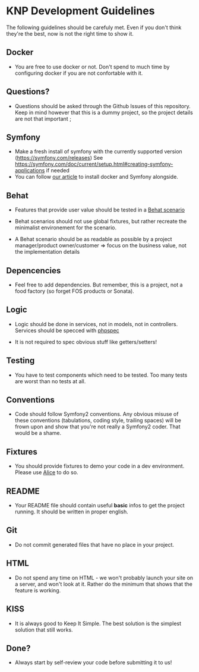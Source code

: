 # KNP Development Guidelines

The following guidelines should be carefuly met.
Even if you don't think they're the best, now is not the right time to show it.

## Docker

* You are free to use docker or not. Don't spend to much time by configuring docker if you are not confortable with it.

## Questions?

* Questions should be asked through the Github Issues of this repository. Keep in mind however that this is a dummy project, so the project details are not that important ;

## Symfony

* Make a fresh install of symfony with the currently supported version (https://symfony.com/releases)
See https://symfony.com/doc/current/setup.html#creating-symfony-applications if needed
* You can follow [our article](https://knplabs.com/fr/blog/how-to-dockerise-a-symfony-4-project) to install docker and Symfony alongside.

## Behat

* Features that provide user value should be tested in a [Behat scenario](http://behat.org/)

* Behat scenarios should not use global fixtures, but rather recreate the minimalist environement for the scenario.

* A Behat scenario should be as readable as possible by a project manager/product owner/customer => focus on the business value, not the implementation details

## Depencencies

* Feel free to add dependencies. But remember, this is a project, not a food factory (so forget FOS products or Sonata).

## Logic

* Logic should be done in services, not in models, not in controllers. Services should be specced with [phpspec](http://phpspec.net/)

* It is not required to spec obvious stuff like getters/setters!

## Testing

* You have to test components which need to be tested. Too many tests are worst than no tests at all.

## Conventions

* Code should follow Symfony2 conventions. Any obvious misuse of these conventions (tabulations, coding style, trailing spaces) will be frown upon and show that you're not really a Symfony2 coder. That would be a shame.

## Fixtures

* You should provide fixtures to demo your code in a dev environment. Please use [Alice](https://github.com/nelmio/alice) to do so.

## README

* Your README file should contain useful **basic** infos to get the project running. It should be written in proper english.

## Git

* Do not commit generated files that have no place in your project.

## HTML

* Do not spend any time on HTML - we won't probably launch your site on a server, and won't look at it. Rather do the minimum that shows that the feature is working.

## KISS

* It is always good to Keep It Simple. The best solution is the simplest solution that still works.

## Done?

* Always start by self-review your code before submitting it to us!
